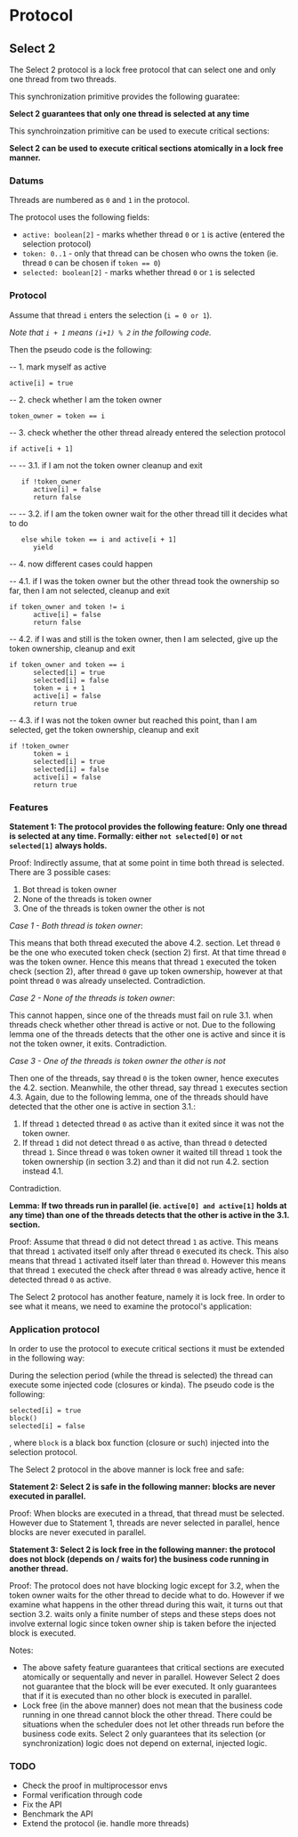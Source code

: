 Protocol
===============================================================================


Select 2
-------------------------------------------------------------------------------

The Select 2 protocol is a lock free protocol that can select one and only one thread from two threads.

This synchronization primitive provides the following guaratee:

**Select 2 guarantees that only one thread is selected at any time**

This synchroinzation primitive can be used to execute critical sections:

**Select 2 can be used to execute critical sections atomically in a lock free manner.**

### Datums ###

Threads are numbered as `0` and `1` in the protocol.

The protocol uses the following fields:

* `active: boolean[2]` - marks whether thread `0` or `1` is active (entered the selection protocol)
* `token: 0..1` - only that thread can be chosen who owns the token (ie. thread `0` can be chosen if `token == 0`)
* `selected: boolean[2]` - marks whether thread `0` or `1` is selected

### Protocol ###

Assume that thread `i` enters the selection (`i = 0 or 1`). 

_Note that `i + 1` means `(i+1) % 2` in the following code._

Then the pseudo code is the following:

-- 1. mark myself as active

    active[i] = true

-- 2. check whether I am the token owner

    token_owner = token == i

-- 3. check whether the other thread already entered the selection protocol

    if active[i + 1]

-- -- 3.1. if I am not the token owner cleanup and exit

       if !token_owner
          active[i] = false
          return false

-- -- 3.2. if I am the token owner wait for the other thread till it decides what to do 
       
       else while token == i and active[i + 1]
          yield

-- 4. now different cases could happen

-- 4.1. if I was the token owner but the other thread took the ownership so far, then I am not selected, cleanup and exit

    if token_owner and token != i
          active[i] = false
          return false

-- 4.2. if I was and still is the token owner, then I am selected, give up the token ownership, cleanup and exit

    if token_owner and token == i
          selected[i] = true
          selected[i] = false
          token = i + 1
          active[i] = false
          return true

-- 4.3. if I was not the token owner but reached this point, than I am selected, get the token ownership, cleanup and exit

    if !token_owner
          token = i
          selected[i] = true
          selected[i] = false
          active[i] = false
          return true

### Features ###

**Statement 1: The protocol provides the following feature: Only one thread is selected at any time. Formally: either `not selected[0]` or `not selected[1]` always holds.**
	
Proof: Indirectly assume, that at some point in time both thread is selected. There are 3 possible cases:

1. Bot thread is token owner
1. None of the threads is token owner
1. One of the threads is token owner the other is not

_Case 1 - Both thread is token owner_:

This means that both thread executed the above 4.2. section. Let thread `0` be the one who executed token check (section 2) first. At that time thread `0` was the token owner. Hence this means that thread `1` executed the token check (section 2), after thread `0` gave up token ownership, however at that point thread `0` was already unselected. Contradiction.

_Case 2 - None of the threads is token owner_:  

This cannot happen, since one of the threads must fail on rule 3.1. when threads check whether other thread is active or not. Due to the following lemma one of the threads detects that the other one is active and since it is not the token owner, it exits. Contradiction.

_Case 3 - One of the threads is token owner the other is not_

Then one of the threads, say thread `0` is the token owner, hence executes the 4.2. section. Meanwhile, the other thread, say thread `1` executes section 4.3.
Again, due to the following lemma, one of the threads should have detected that the other one is active in section 3.1.:

1. If thread `1` detected thread `0` as active than it exited since it was not the token owner.
1. If thread `1` did not detect thread `0` as active, than thread `0` detected thread `1`. Since thread `0` was token owner it waited till thread `1` took the token ownership (in section 3.2) and than it did not run 4.2. section instead 4.1. 

Contradiction.

**Lemma: If two threads run in parallel (ie. `active[0] and active[1]` holds at any time) than one of the threads detects that the other is active in the 3.1. section.**

Proof: Assume that thread `0` did not detect thread `1` as active. This means that thread `1` activated itself only after thread `0` executed its check. This also means that thread `1` activated itself later than thread `0`. However this means that thread `1` executed the check after thread `0` was already active, hence it detected thread `0` as active.

The Select 2 protocol has another feature, namely it is lock free. In order to see what it means, we need to examine the protocol's application:

### Application protocol ###

In order to use the protocol to execute critical sections it must be extended in the following way:

During the selection period (while the thread is selected) the thread can execute some injected code (closures or kinda). The pseudo code is the following:

    selected[i] = true
    block()
    selected[i] = false

, where `block` is a black box function (closure or such) injected into the selection protocol.

The Select 2 protocol in the above manner is lock free and safe:

**Statement 2: Select 2 is safe in the following manner: blocks are never executed in parallel.**

Proof: When blocks are executed in a thread, that thread must be selected. However due to Statement 1, threads are never selected in parallel, hence blocks are never executed in parallel.

**Statement 3: Select 2 is lock free in the following manner: the protocol does not block (depends on / waits for) the business code running in another thread.**

Proof: The protocol does not have blocking logic except for 3.2, when the token owner waits for the other thread to decide what to do. However if we examine what happens in the other thread during this wait, it turns out that section 3.2. waits only a finite number of steps and these steps does not involve external logic since token owner ship is taken before the injected block is executed.

Notes: 

* The above safety feature guarantees that critical sections are executed atomically or sequentally and never in parallel. However Select 2 does not guarantee that the block will be ever executed. It only guarantees that if it is executed than no other block is executed in parallel.
* Lock free (in the above manner) does not mean that the business code running in one thread cannot block the other thread. There could be situations when the scheduler does not let other threads run before the business code exits. Select 2 only guarantees that its selection (or synchronization) logic does not depend on external, injected logic.

### TODO ###

* Check the proof in multiprocessor envs
* Formal verification through code
* Fix the API
* Benchmark the API
* Extend the protocol (ie. handle more threads)